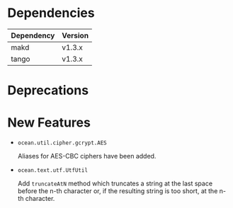 Dependencies
============

Dependency | Version
-----------|---------
makd       | v1.3.x
tango      | v1.3.x

Deprecations
============

New Features
============

* `ocean.util.cipher.gcrypt.AES`

  Aliases for AES-CBC ciphers have been added.

* `ocean.text.utf.UtfUtil`

  Add `truncateAtN` method which truncates a string at the last space before
  the n-th character or, if the resulting string is too short, at the n-th
  character.
